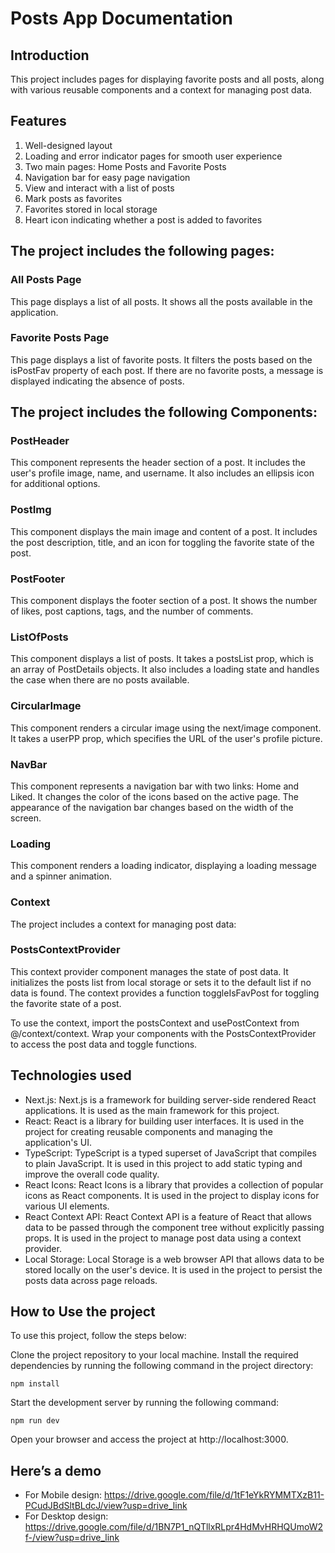 # Posts App Documentation
## Introduction
This project includes pages for displaying favorite posts and all posts, along with various reusable components and a context for managing post data.

## Features
1. Well-designed layout
2. Loading and error indicator pages for smooth user experience
3. Two main pages: Home Posts and Favorite Posts
4. Navigation bar for easy page navigation
5. View and interact with a list of posts
6. Mark posts as favorites
7. Favorites stored in local storage
8. Heart icon indicating whether a post is added to favorites

## The project includes the following pages:
### All Posts Page
This page displays a list of all posts. It shows all the posts available in the application.
### Favorite Posts Page
This page displays a list of favorite posts. It filters the posts based on the isPostFav property of each post. If there are no favorite posts, a message is displayed indicating the absence of posts.

## The project includes the following Components:
### PostHeader
This component represents the header section of a post. It includes the user's profile image, name, and username. It also includes an ellipsis icon for additional options.

### PostImg
This component displays the main image and content of a post. It includes the post description, title, and an icon for toggling the favorite state of the post.

### PostFooter
This component displays the footer section of a post. It shows the number of likes, post captions, tags, and the number of comments.

### ListOfPosts
This component displays a list of posts. It takes a postsList prop, which is an array of PostDetails objects. It also includes a loading state and handles the case when there are no posts available.

### CircularImage
This component renders a circular image using the next/image component. It takes a userPP prop, which specifies the URL of the user's profile picture.

### NavBar
This component represents a navigation bar with two links: Home and Liked. It changes the color of the icons based on the active page. The appearance of the navigation bar changes based on the width of the screen.

### Loading
This component renders a loading indicator, displaying a loading message and a spinner animation.

### Context
The project includes a context for managing post data:

### PostsContextProvider
This context provider component manages the state of post data. It initializes the posts list from local storage or sets it to the default list if no data is found. The context provides a function toggleIsFavPost for toggling the favorite state of a post.

To use the context, import the postsContext and usePostContext from @/context/context. Wrap your components with the PostsContextProvider to access the post data and toggle functions.

## Technologies used
- Next.js: Next.js is a framework for building server-side rendered React applications. It is used as the main framework for this project.
- React: React is a library for building user interfaces. It is used in the project for creating reusable components and managing the application's UI.
- TypeScript: TypeScript is a typed superset of JavaScript that compiles to plain JavaScript. It is used in this project to add static typing and improve the overall code quality.
-  React Icons: React Icons is a library that provides a collection of popular icons as React components. It is used in the project to display icons for various UI elements.
- React Context API: React Context API is a feature of React that allows data to be passed through the component tree without explicitly passing props. It is used in the project to manage post data using a context provider.
- Local Storage: Local Storage is a web browser API that allows data to be stored locally on the user's device. It is used in the project to persist the posts data across page reloads.
## How to Use the project
To use this project, follow the steps below:

Clone the project repository to your local machine.
Install the required dependencies by running the following command in the project directory:
```
npm install
```
Start the development server by running the following command:
```
npm run dev
```
Open your browser and access the project at http://localhost:3000.

## Here’s a demo
- For Mobile design: https://drive.google.com/file/d/1tF1eYkRYMMTXzB11-PCudJBdSltBLdcJ/view?usp=drive_link
- For Desktop design: https://drive.google.com/file/d/1BN7P1_nQTllxRLpr4HdMvHRHQUmoW2f-/view?usp=drive_link



